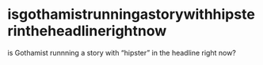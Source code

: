isgothamistrunningastorywithhipsterintheheadlinerightnow
========================================================

is Gothamist runnning a story with “hipster” in the headline right now?